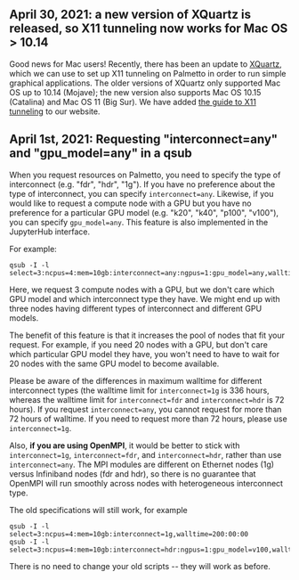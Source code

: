 ## April 30, 2021: a new version of XQuartz is released, so X11 tunneling now works for Mac OS > 10.14

Good news for Mac users! Recently, there has been an update to [XQuartz](https://www.xquartz.org/), which we can use to set up X11 tunneling on Palmetto in order to run simple graphical applications. The older versions of XQuartz only supported Mac OS up to 10.14 (Mojave); the new version also supports Mac OS 10.15 (Catalina) and Mac OS 11 (Big Sur). We have added [the guide to X11 tunneling](https://www.palmetto.clemson.edu/palmetto/basic/x11_tunneling/) to our website. 


## April 1st, 2021: Requesting "interconnect=any" and "gpu_model=any" in a qsub

When you request resources on Palmetto, you need to specify the type of interconnect (e.g. "fdr", "hdr", "1g"). If you have no preference about the type of interconnect, you can specify `interconnect=any`. Likewise, if you would like to request a compute node with a GPU but you have no preference for a particular GPU model (e.g. "k20", "k40", "p100", "v100"), you can specify `gpu_model=any`. This feature is also implemented in the JupyterHub interface.

For example:

~~~
qsub -I -l select=3:ncpus=4:mem=10gb:interconnect=any:ngpus=1:gpu_model=any,walltime=1:00:00
~~~

Here, we request 3 compute nodes with a GPU, but we don't care which GPU model and which interconnect type they have. We might end up with three nodes having different types of interconnect and different GPU models.

The benefit of this feature is that it increases the pool of nodes that fit your request. For example, if you need 20 nodes with a GPU, but don't care which particular GPU model they have, you won't need to have to wait for 20 nodes with the same GPU model to become available.

Please be aware of the differences in maximum walltime for different interconnect types (the walltime limit for `interconnect=1g` is 336 hours, whereas the walltime limit for `interconnect=fdr` and `interconnect=hdr` is 72 hours). If you request `interconnect=any`, you cannot request for more than 72 hours of walltime. If you need to request more than 72 hours, please use `interconnect=1g`.

Also, **if you are using OpenMPI**, it would be better to stick with `interconnect=1g`, `interconnect=fdr`, and `interconnect=hdr`, rather than use `interconnect=any`. The MPI modules are different on Ethernet nodes (1g) versus Infiniband nodes (fdr and hdr), so there is no guarantee that OpenMPI will run smoothly across nodes with heterogeneous interconnect type.

The old specifications will still work, for example
~~~
qsub -I -l select=3:ncpus=4:mem=10gb:interconnect=1g,walltime=200:00:00
qsub -I -l select=3:ncpus=4:mem=10gb:interconnect=hdr:ngpus=1:gpu_model=v100,walltime=1:00:00
~~~
There is no need to change your old scripts -- they will work as before.
